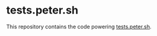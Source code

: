 tests.peter.sh
=================
This repository contains the code powering [tests.peter.sh](https://tests.peter.sh/).
